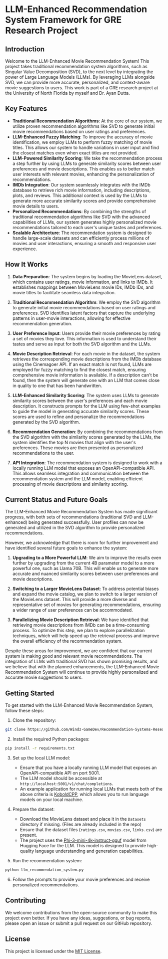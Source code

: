 # LLM-Enhanced Recommendation System Framework for GRE Research Project

## Introduction

Welcome to the LLM-Enhanced Movie Recommendation System! This project takes traditional recommendation system algorithms, such as Singular Value Decomposition (SVD), to the next level by integrating the power of Large Language Models (LLMs). By leveraging LLMs alongside SVD, we can provide more accurate, personalized, and context-aware movie suggestions to users.
This work is part of a GRE research project at the University of North Florida by myself and Dr. Ayan Dutta.

## Key Features

- **Traditional Recommendation Algorithms**: At the core of our system, we utilize proven recommendation algorithms like SVD to generate initial movie recommendations based on user ratings and preferences.
- **LLM-Enhanced Fuzzy Matching**: To improve the accuracy of movie identification, we employ LLMs to perform fuzzy matching of movie titles. This allows our system to handle variations in user input and find the closest matches even when exact titles are not provided.
- **LLM-Powered Similarity Scoring**: We take the recommendation process a step further by using LLMs to generate similarity scores between user preferences and movie descriptions. This enables us to better match user interests with relevant movies, enhancing the personalization of recommendations.
- **IMDb Integration**: Our system seamlessly integrates with the IMDb database to retrieve rich movie information, including descriptions, plots, and reviews. This additional context is used by the LLMs to generate more accurate similarity scores and provide comprehensive movie details to users.
- **Personalized Recommendations**: By combining the strengths of traditional recommendation algorithms like SVD with the advanced capabilities of LLMs, our system generates highly personalized movie recommendations tailored to each user's unique tastes and preferences.
- **Scalable Architecture**: The recommendation system is designed to handle large-scale datasets and can efficiently process millions of movies and user interactions, ensuring a smooth and responsive user experience.

## How It Works

1. **Data Preparation**: The system begins by loading the MovieLens dataset, which contains user ratings, movie information, and links to IMDb. It establishes mappings between MovieLens movie IDs, IMDb IDs, and movie titles to facilitate seamless data integration.

2. **Traditional Recommendation Algorithm**: We employ the SVD algorithm to generate initial movie recommendations based on user ratings and preferences. SVD identifies latent factors that capture the underlying patterns in user-movie interactions, allowing for effective recommendation generation.

3. **User Preference Input**: Users provide their movie preferences by rating a set of movies they love. This information is used to understand their tastes and serve as input for both the SVD algorithm and the LLMs.

4. **Movie Description Retrieval**: For each movie in the dataset, the system retrieves the corresponding movie descriptions from the IMDb database using the Cinemagoer API. If an exact match is not found, LLMs are employed for fuzzy matching to find the closest match, ensuring comprehensive movie information is available. If a description can't be found, then the system will generate one with an LLM that comes close in quality to one that has been handwritten. 

5. **LLM-Enhanced Similarity Scoring**: The system uses LLMs to generate similarity scores between the user's preferences and each movie description. It constructs prompts for the LLM using few-shot examples to guide the model in generating accurate similarity scores. These scores are used to refine and personalize the recommendations generated by the SVD algorithm.

6. **Recommendation Generation**: By combining the recommendations from the SVD algorithm with the similarity scores generated by the LLMs, the system identifies the top N movies that align with the user's preferences. These movies are then presented as personalized recommendations to the user.

7. **API Integration**: The recommendation system is designed to work with a locally running LLM model that exposes an OpenAPI-compatible API. This allows seamless integration and communication between the recommendation system and the LLM model, enabling efficient processing of movie descriptions and similarity scoring.

## Current Status and Future Goals

The LLM-Enhanced Movie Recommendation System has made significant progress, with both sets of recommendations (traditional SVD and LLM-enhanced) being generated successfully. User profiles can now be generated and utilized in the SVD algorithm to provide personalized recommendations.

However, we acknowledge that there is room for further improvement and have identified several future goals to enhance the system:

1. **Upgrading to a More Powerful LLM**: We aim to improve the results even further by upgrading from the current 4B parameter model to a more powerful one, such as Llama 70B. This will enable us to generate more accurate and nuanced similarity scores between user preferences and movie descriptions.

2. **Switching to a Larger MovieLens Dataset**: To address potential biases and expand the movie catalog, we plan to switch to a larger version of the MovieLens dataset. This will provide a more diverse and representative set of movies for generating recommendations, ensuring a wider range of user preferences can be accommodated.

3. **Parallelizing Movie Description Retrieval**: We have identified that retrieving movie descriptions from IMDb can be a time-consuming process. To optimize this step, we plan to explore parallelization techniques, which will help speed up the retrieval process and improve the overall efficiency of the recommendation system.

Despite these areas for improvement, we are confident that our current system is making good and relevant movie recommendations. The integration of LLMs with traditional SVD has shown promising results, and we believe that with the planned enhancements, the LLM-Enhanced Movie Recommendation System will continue to provide highly personalized and accurate movie suggestions to users.

## Getting Started

To get started with the LLM-Enhanced Movie Recommendation System, follow these steps:

1. Clone the repository:

```bash
git clone https://github.com/Windz-GameDev/Recommendation-Systems-Research cd Recommendation-Systems-Research
```

2. Install the required Python packages:

```bash
pip install -r requirements.txt
```

3. Set up the local LLM model:

   - Ensure that you have a locally running LLM model that exposes an OpenAPI-compatible API on port 5001.
   - The LLM model should be accessible at `http://localhost:5001/v1/chat/completions`.
   - An example application for running local LLMs that meets both of the above criteria is [KoboldCPP](https://github.com/LostRuins/koboldcpp), which allows you to run language models on your local machine.

4. Prepare the dataset:

   - Download the MovieLens dataset and place it in the `Datasets` directory if missing. (Files are already included in the repo)
   - Ensure that the dataset files (`ratings.csv`, `movies.csv`, `links.csv`) are present.
   - The project uses the [Phi-3-mini-4k-instruct-gguf](https://huggingface.co/microsoft/Phi-3-mini-4k-instruct-gguf) model from Hugging Face for the LLM. This model is designed to provide high-quality language understanding and generation capabilities.

5. Run the recommendation system:

```bash
python llm_recommendation_system.py
```

6. Follow the prompts to provide your movie preferences and receive personalized recommendations.

## Contributing

We welcome contributions from the open-source community to make this project even better. If you have any ideas, suggestions, or bug reports, please open an issue or submit a pull request on our GitHub repository.

## License

This project is licensed under the [MIT License](LICENSE).
